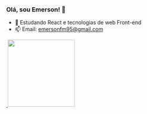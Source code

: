 ### Olá, sou Emerson! 👋

- 🌱 Estudando React e tecnologias de web Front-end
- 📫 Email: emersonfm95@gmail.com


<div>
  <a href="https://github.com/emerson-morais">
    <img height="180em" src"https://github-readme-stats.vercel.app/api?username-emersonfmorais&show_icons-true&theme-dracula&include_all_commits-true&count_private-true"/>
    <img height="180em" src="https://github-readme-stats.vercel.app/api/top-langs/?username=emersonfmorais&layout=compact&langs_count=&theme=dracula"/>
   </div>
